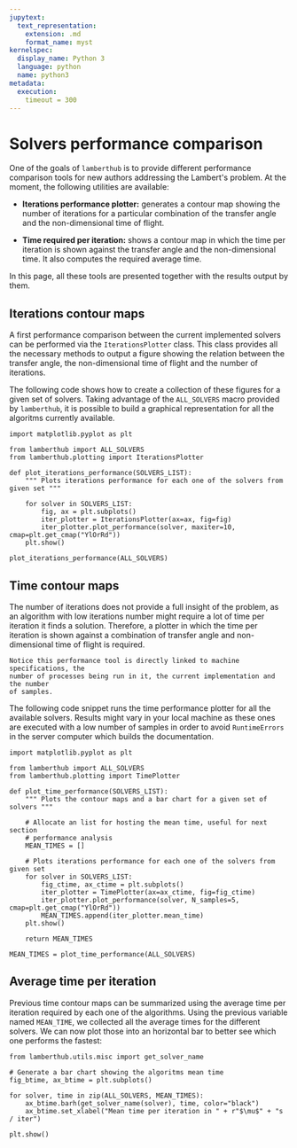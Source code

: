 ```yaml
---
jupytext:
  text_representation:
    extension: .md
    format_name: myst
kernelspec:
  display_name: Python 3
  language: python
  name: python3
metadata:
  execution:
    timeout = 300
---
```


# Solvers performance comparison

One of the goals of `lamberthub` is to provide different performance comparison
tools for new authors addressing the Lambert's problem. At the moment, the
following utilities are available:

* **Iterations performance plotter:** generates a contour map showing the number of
  iterations for a particular combination of the transfer angle and the
  non-dimensional time of flight.

* **Time required per iteration:** shows a contour map in which the time per
  iteration is shown against the transfer angle and the non-dimensional time. It
  also computes the required average time. 

In this page, all these tools are presented together with the results output by
them.

## Iterations contour maps

A first performance comparison between the current implemented solvers can be
performed via the `IterationsPlotter` class. This class provides all the
necessary methods to output a figure showing the relation between the transfer
angle, the non-dimensional time of flight and the number of iterations.

The following code shows how to create a collection of these figures for a given
set of solvers. Taking advantage of the `ALL_SOLVERS` macro provided by
`lamberthub`, it is possible to build a graphical representation for all the
algoritms currently available.

```{code-cell}
import matplotlib.pyplot as plt

from lamberthub import ALL_SOLVERS
from lamberthub.plotting import IterationsPlotter

def plot_iterations_performance(SOLVERS_LIST):
    """ Plots iterations performance for each one of the solvers from given set """

    for solver in SOLVERS_LIST:
        fig, ax = plt.subplots()
        iter_plotter = IterationsPlotter(ax=ax, fig=fig)
        iter_plotter.plot_performance(solver, maxiter=10, cmap=plt.get_cmap("YlOrRd"))
    plt.show()

plot_iterations_performance(ALL_SOLVERS)
```

## Time contour maps

The number of iterations does not provide a full insight of the problem, as an
algorithm with low iterations number might require a lot of time per iteration
it finds a solution. Therefore, a plotter in which the time per iteration is
shown against a combination of transfer angle and non-dimensional time of
flight is required.

```{note}
Notice this performance tool is directly linked to machine specifications, the
number of processes being run in it, the current implementation and the number
of samples.
```

The following code snippet runs the time performance plotter for all the
available solvers. Results might vary in your local machine as these ones are
executed with a low number of samples in order to avoid `RuntimeErrors` in the
server computer which builds the documentation. 

```{code-cell}
import matplotlib.pyplot as plt

from lamberthub import ALL_SOLVERS
from lamberthub.plotting import TimePlotter

def plot_time_performance(SOLVERS_LIST):
    """ Plots the contour maps and a bar chart for a given set of solvers """

    # Allocate an list for hosting the mean time, useful for next section 
    # performance analysis
    MEAN_TIMES = []

    # Plots iterations performance for each one of the solvers from given set
    for solver in SOLVERS_LIST:
        fig_ctime, ax_ctime = plt.subplots()
        iter_plotter = TimePlotter(ax=ax_ctime, fig=fig_ctime)
        iter_plotter.plot_performance(solver, N_samples=5, cmap=plt.get_cmap("YlOrRd"))
        MEAN_TIMES.append(iter_plotter.mean_time)
    plt.show()

    return MEAN_TIMES

MEAN_TIMES = plot_time_performance(ALL_SOLVERS)
```

## Average time per iteration

Previous time contour maps can be summarized using the average time per
iteration required by each one of the algorithms. Using the previous variable
named `MEAN_TIME`, we collected all the average times for the different solvers.
We can now plot those into an horizontal bar to better see which one performs
the fastest:

```{code-cell}
from lamberthub.utils.misc import get_solver_name

# Generate a bar chart showing the algoritms mean time
fig_btime, ax_btime = plt.subplots()

for solver, time in zip(ALL_SOLVERS, MEAN_TIMES):
    ax_btime.barh(get_solver_name(solver), time, color="black")
    ax_btime.set_xlabel("Mean time per iteration in " + r"$\mu$" + "s / iter")

plt.show()
```

